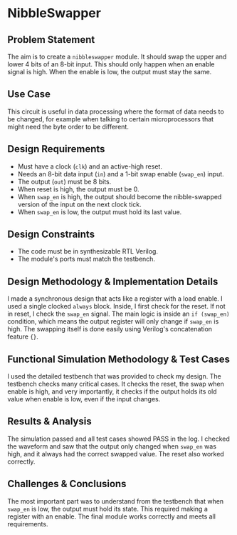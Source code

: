 # NibbleSwapper

## Problem Statement
The aim is to create a `nibbleswapper` module. It should swap the upper and lower 4 bits of an 8-bit input. This should only happen when an enable signal is high. When the enable is low, the output must stay the same.

## Use Case
This circuit is useful in data processing where the format of data needs to be changed, for example when talking to certain microprocessors that might need the byte order to be different.

## Design Requirements
- Must have a clock (`clk`) and an active-high reset.
- Needs an 8-bit data input (`in`) and a 1-bit swap enable (`swap_en`) input.
- The output (`out`) must be 8 bits.
- When reset is high, the output must be 0.
- When `swap_en` is high, the output should become the nibble-swapped version of the input on the next clock tick.
- When `swap_en` is low, the output must hold its last value.

## Design Constraints
- The code must be in synthesizable RTL Verilog.
- The module's ports must match the testbench.

## Design Methodology & Implementation Details
I made a synchronous design that acts like a register with a load enable. I used a single clocked `always` block. Inside, I first check for the reset. If not in reset, I check the `swap_en` signal. The main logic is inside an `if (swap_en)` condition, which means the output register will only change if `swap_en` is high. The swapping itself is done easily using Verilog's concatenation feature `{}`.

## Functional Simulation Methodology & Test Cases
I used the detailed testbench that was provided to check my design. The testbench checks many critical cases. It checks the reset, the swap when enable is high, and very importantly, it checks if the output holds its old value when enable is low, even if the input changes.

## Results & Analysis
The simulation passed and all test cases showed PASS in the log. I checked the waveform and saw that the output only changed when `swap_en` was high, and it always had the correct swapped value. The reset also worked correctly.

## Challenges & Conclusions
The most important part was to understand from the testbench that when `swap_en` is low, the output must hold its state. This required making a register with an enable. The final module works correctly and meets all requirements.

